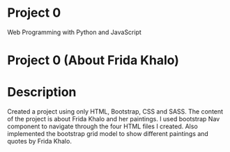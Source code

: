 # Project 0

Web Programming with Python and JavaScript


# Project 0 (About Frida Khalo)

# Description

Created a project using only HTML, Bootstrap, CSS and SASS. The content of the project is about Frida Khalo and her paintings. I used bootstrap Nav component to navigate through the four HTML files I created. Also implemented the bootstrap grid model to show different paintings and quotes by Frida Khalo.  
